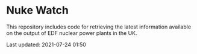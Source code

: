 # Nuke Watch

This repository includes code for retrieving the latest information available on the output of EDF nuclear power plants in the UK.

Last updated: 2021-07-24 01:50